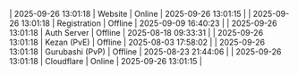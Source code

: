 | 2025-09-26 13:01:18 | Website | Online | 2025-09-26 13:01:15 |
| 2025-09-26 13:01:18 | Registration | Offline | 2025-09-09 16:40:23 |
| 2025-09-26 13:01:18 | Auth Server | Offline | 2025-08-18 09:33:31 |
| 2025-09-26 13:01:18 | Kezan (PvE) | Offline | 2025-08-03 17:58:02 |
| 2025-09-26 13:01:18 | Gurubashi (PvP) | Offline | 2025-08-23 21:44:06 |
| 2025-09-26 13:01:18 | Cloudflare | Online | 2025-09-26 13:01:15 |
